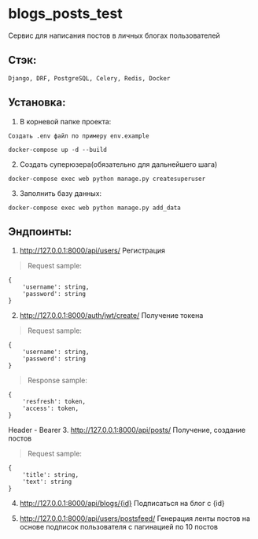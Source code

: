 # blogs_posts_test
Сервис для написания постов в личных блогах пользователей

## Стэк:
```
Django, DRF, PostgreSQL, Celery, Redis, Docker
```

## Установка:

1. В корневой папке проекта:
```
Создать .env файл по примеру env.example
```
```
docker-compose up -d --build
```
2. Создать суперюзера(обязательно для дальнейшего шага)
```
docker-compose exec web python manage.py createsuperuser
```
3. Заполнить базу данных:
```
docker-compose exec web python manage.py add_data
```

## Эндпоинты:
1. http://127.0.0.1:8000/api/users/
Регистрация
>Request sample:
```
{
    'username': string,
    'password': string
}
```
2. http://127.0.0.1:8000/auth/jwt/create/
Получение токена
>Request sample:
```
{
    'username': string,
    'password': string
}
```
>Response sample:
```
{
    'resfresh': token,
    'access': token,
}
```
Header - Bearer
3. http://127.0.0.1:8000/api/posts/
Получение, создание постов
>Request sample:
```
{
    'title': string,
    'text': string
}
```
4. http://127.0.0.1:8000/api/blogs/{id}
Подписаться на блог с {id}

3. http://127.0.0.1:8000/api/users/postsfeed/
Генерация ленты постов на основе подписок пользователя с пагинацией по 10 постов
